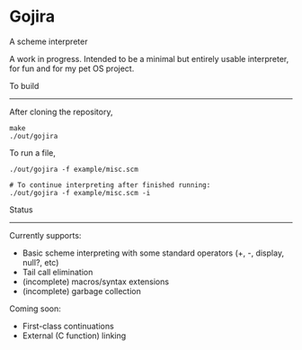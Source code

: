 Gojira
======
A scheme interpreter

A work in progress. Intended to be a minimal but entirely usable interpreter, for fun and for my pet OS project.

To build
- - - - -
After cloning the repository,

    make
    ./out/gojira

To run a file,

    ./out/gojira -f example/misc.scm

    # To continue interpreting after finished running:
    ./out/gojira -f example/misc.scm -i

Status
- - - -

Currently supports:

- Basic scheme interpreting with some standard operators (+, -, display, null?, etc)
- Tail call elimination
- (incomplete) macros/syntax extensions
- (incomplete) garbage collection

Coming soon:

- First-class continuations
- External (C function) linking
